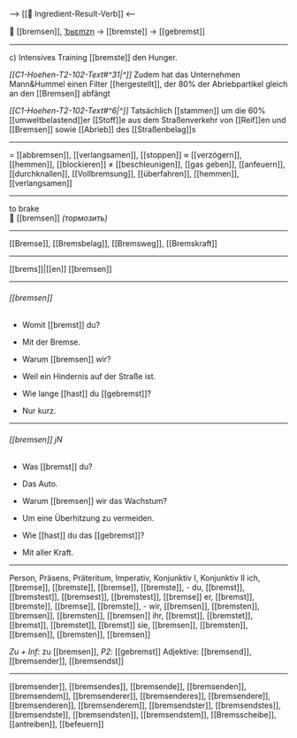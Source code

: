 --> [[🎯 Ingredient-Result-Verb]] <--

🛑 [[bremsen]], [ˈbʁɛmzn̩](https://youglish.com/pronounce/bremsen/german) → [[bremste]] → [[gebremst]]

---
c) Intensives Training [[bremste]] den Hunger.

*[[C1-Hoehen-T2-102-Text#^31|^]]* Zudem hat das Unternehmen Mann&Hummel einen Filter [[hergestellt]], der 80% der Abriebpartikel gleich an den [[Bremsen]] abfängt

*[[C1-Hoehen-T2-102-Text#^6|^]]* Tatsächlich [[stammen]] um die 60% [[umweltbelastend]]er [[Stoff]]e aus dem Straßenverkehr von [[Reif]]en und [[Bremsen]] sowie [[Abrieb]] des [[Straßenbelag]]s

---
= [[abbremsen]], [[verlangsamen]], [[stoppen]]
≈ [[verzögern]], [[hemmen]], [[blockieren]]
≠ [[beschleunigen]], [[gas geben]], [[anfeuern]], [[durchknallen]], [[Vollbremsung]], [[überfahren]], [[hemmen]], [[verlangsamen]]


---
to brake  
🛑 [[bremsen]] *(тормозить)*

---
[[Bremse]], [[Bremsbelag]], [[Bremsweg]], [[Bremskraft]]

---
[[brems]]|[[en]]
[[bremsen]]


---
###### [[bremsen]]
- Womit [[bremst]] du?
- Mit der Bremse.

- Warum [[bremsen]] wir?
- Weil ein Hindernis auf der Straße ist.

- Wie lange [[hast]] du [[gebremst]]?
- Nur kurz.

---
###### [[bremsen]] jN
- Was [[bremst]] du?
- Das Auto.

- Warum [[bremsen]] wir das Wachstum?
- Um eine Überhitzung zu vermeiden.

- Wie [[hast]] du das [[gebremst]]?
- Mit aller Kraft.

---
Person, Präsens, Präteritum, Imperativ, Konjunktiv I, Konjunktiv II
ich, [[bremse]], [[bremste]], [[bremse]], [[bremste]], -
du, [[bremst]], [[bremstest]], [[bremsest]], [[bremstest]], [[bremse]]
er, [[bremst]], [[bremste]], [[bremse]], [[bremste]], -
wir, [[bremsen]], [[bremsten]], [[bremsen]], [[bremsten]], [[bremsen]]
ihr, [[bremst]], [[bremstet]], [[bremst]], [[bremstet]], [[bremst]]
sie, [[bremsen]], [[bremsten]], [[bremsen]], [[bremsten]], [[bremsen]]

*Zu + Inf*: zu [[bremsen]], *P2*: [[gebremst]]
Adjektive: [[bremsend]], [[bremsender]], [[bremsendst]]

---
[[bremsender]], [[bremsendes]], [[bremsende]], [[bremsenden]], [[bremsendem]], [[bremsenderer]], [[bremsenderes]], [[bremsendere]], [[bremsenderen]], [[bremsenderem]], [[bremsendster]], [[bremsendstes]], [[bremsendste]], [[bremsendsten]], [[bremsendstem]], [[Bremsscheibe]], [[antreiben]], [[befeuern]]